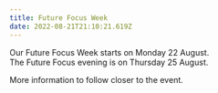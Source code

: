 ```yaml
---
title: Future Focus Week
date: 2022-08-21T21:10:21.619Z
---
```

Our Future Focus Week starts on Monday 22 August.  
The Future Focus evening is on Thursday 25 August.

More information to follow closer to the event.